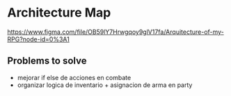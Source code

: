 # Architecture Map

https://www.figma.com/file/OB59lY7Hrwgqoy9glV17fa/Arquitecture-of-my-RPG?node-id=0%3A1

## Problems to solve

- mejorar if else de acciones en combate
- organizar logica de inventario + asignacion de arma en party
